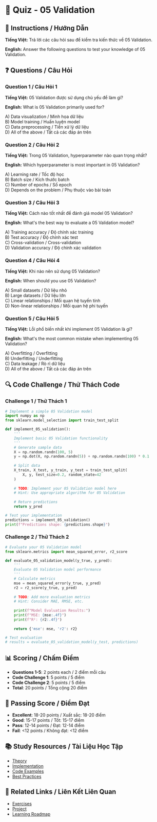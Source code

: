 # 🧠 Quiz - 05 Validation

## 📝 Instructions / Hướng Dẫn

**Tiếng Việt:** Trả lời các câu hỏi sau để kiểm tra kiến thức về 05 Validation.

**English:** Answer the following questions to test your knowledge of 05 Validation.

## ❓ Questions / Câu Hỏi

### Question 1 / Câu Hỏi 1
**Tiếng Việt:** 05 Validation được sử dụng chủ yếu để làm gì?

**English:** What is 05 Validation primarily used for?

A) Data visualization / Minh họa dữ liệu  
B) Model training / Huấn luyện model  
C) Data preprocessing / Tiền xử lý dữ liệu  
D) All of the above / Tất cả các đáp án trên

### Question 2 / Câu Hỏi 2
**Tiếng Việt:** Trong 05 Validation, hyperparameter nào quan trọng nhất?

**English:** Which hyperparameter is most important in 05 Validation?

A) Learning rate / Tốc độ học  
B) Batch size / Kích thước batch  
C) Number of epochs / Số epoch  
D) Depends on the problem / Phụ thuộc vào bài toán

### Question 3 / Câu Hỏi 3
**Tiếng Việt:** Cách nào tốt nhất để đánh giá model 05 Validation?

**English:** What's the best way to evaluate a 05 Validation model?

A) Training accuracy / Độ chính xác training  
B) Test accuracy / Độ chính xác test  
C) Cross-validation / Cross-validation  
D) Validation accuracy / Độ chính xác validation

### Question 4 / Câu Hỏi 4
**Tiếng Việt:** Khi nào nên sử dụng 05 Validation?

**English:** When should you use 05 Validation?

A) Small datasets / Dữ liệu nhỏ  
B) Large datasets / Dữ liệu lớn  
C) Linear relationships / Mối quan hệ tuyến tính  
D) Non-linear relationships / Mối quan hệ phi tuyến

### Question 5 / Câu Hỏi 5
**Tiếng Việt:** Lỗi phổ biến nhất khi implement 05 Validation là gì?

**English:** What's the most common mistake when implementing 05 Validation?

A) Overfitting / Overfitting  
B) Underfitting / Underfitting  
C) Data leakage / Rò rỉ dữ liệu  
D) All of the above / Tất cả các đáp án trên

## 🔍 Code Challenge / Thử Thách Code

### Challenge 1 / Thử Thách 1
```python
# Implement a simple 05 Validation model
import numpy as np
from sklearn.model_selection import train_test_split

def implement_05_validation():
    '''
    Implement basic 05 Validation functionality
    '''
    # Generate sample data
    X = np.random.randn(100, 5)
    y = np.dot(X, np.random.randn(5)) + np.random.randn(100) * 0.1
    
    # Split data
    X_train, X_test, y_train, y_test = train_test_split(
        X, y, test_size=0.2, random_state=42
    )
    
    # TODO: Implement your 05 Validation model here
    # Hint: Use appropriate algorithm for 05 Validation
    
    # Return predictions
    return y_pred

# Test your implementation
predictions = implement_05_validation()
print(f"Predictions shape: {predictions.shape}")
```

### Challenge 2 / Thử Thách 2
```python
# Evaluate your 05 Validation model
from sklearn.metrics import mean_squared_error, r2_score

def evaluate_05_validation_model(y_true, y_pred):
    '''
    Evaluate 05 Validation model performance
    '''
    # Calculate metrics
    mse = mean_squared_error(y_true, y_pred)
    r2 = r2_score(y_true, y_pred)
    
    # TODO: Add more evaluation metrics
    # Hint: Consider MAE, RMSE, etc.
    
    print(f"Model Evaluation Results:")
    print(f"MSE: {mse:.4f}")
    print(f"R²: {r2:.4f}")
    
    return {'mse': mse, 'r2': r2}

# Test evaluation
# results = evaluate_05_validation_model(y_test, predictions)
```

## 📊 Scoring / Chấm Điểm

- **Questions 1-5**: 2 points each / 2 điểm mỗi câu
- **Code Challenge 1**: 5 points / 5 điểm
- **Code Challenge 2**: 5 points / 5 điểm
- **Total**: 20 points / Tổng cộng 20 điểm

## 🎯 Passing Score / Điểm Đạt

- **Excellent**: 18-20 points / Xuất sắc: 18-20 điểm
- **Good**: 15-17 points / Tốt: 15-17 điểm  
- **Pass**: 12-14 points / Đạt: 12-14 điểm
- **Fail**: <12 points / Không đạt: <12 điểm

## 📚 Study Resources / Tài Liệu Học Tập

- [Theory](./THEORY_05_validation.md)
- [Implementation](./IMPLEMENTATION_05_validation.md)
- [Code Examples](./CODE_EXAMPLES_05_validation.md)
- [Best Practices](./BEST_PRACTICES_05_validation.md)

## 🔗 Related Links / Liên Kết Liên Quan

- [Exercises](./EXERCISES_05_validation.md)
- [Project](./PROJECT_05_validation.md)
- [Learning Roadmap](./LEARNING_ROADMAP_05_validation.md)
